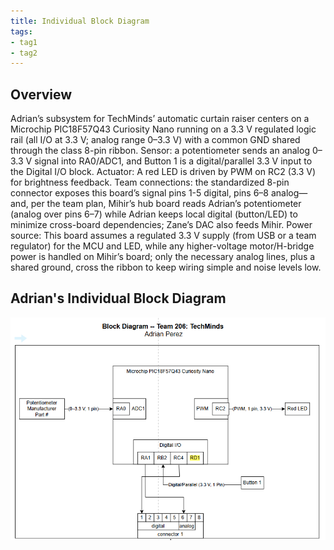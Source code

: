 ```yaml
---
title: Individual Block Diagram
tags:
- tag1
- tag2
---
```



## Overview
Adrian’s subsystem for TechMinds’ automatic curtain raiser centers on a Microchip PIC18F57Q43 Curiosity Nano running on a 3.3 V regulated logic rail (all I/O at 3.3 V; analog range 0–3.3 V) with a common GND shared through the class 8-pin ribbon. Sensor: a potentiometer sends an analog 0–3.3 V signal into RA0/ADC1, and Button 1 is a digital/parallel 3.3 V input to the Digital I/O block. Actuator: A red LED is driven by PWM on RC2 (3.3 V) for brightness feedback. Team connections: the standardized 8-pin connector exposes this board’s signal pins 1-5 digital, pins 6–8 analog—and, per the team plan, Mihir’s hub board reads Adrian’s potentiometer (analog over pins 6–7) while Adrian keeps local digital (button/LED) to minimize cross-board dependencies; Zane’s DAC also feeds Mihir. Power source: This board assumes a regulated 3.3 V supply (from USB or a team regulator) for the MCU and LED, while any higher-voltage motor/H-bridge power is handled on Mihir’s board; only the necessary analog lines, plus a shared ground, cross the ribbon to keep wiring simple and noise levels low.



## Adrian's Individual Block Diagram

![Adrian's Individual Block Diagram for TechMinds Automatic Curtain Raiser](Block-Diagram-AP.png)
